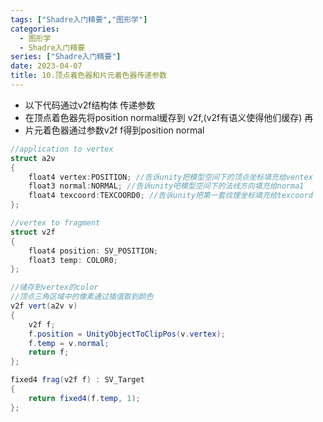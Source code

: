 ```yaml
---
tags: ["Shadre入门精要","图形学"]
categories:
  - 图形学
  - Shadre入门精要
series: ["Shadre入门精要"]
date: 2023-04-07
title: 10.顶点着色器和片元着色器传递参数 
---
```

* 以下代码通过v2f结构体 传递参数
* 在顶点着色器先将position normal缓存到 v2f,(v2f有语义使得他们缓存) 再
* 片元着色器通过参数v2f f得到position normal

```cs
//application to vertex 
struct a2v
{
    float4 vertex:POSITION; //告诉unity把模型空间下的顶点坐标填充给ventex 
    float3 normal:NORMAL; //告诉unity吧模型空间下的法线方向填充给norma1
    float4 texcoord:TEXCOORD0; //告诉unity把第一套纹理坐标填充给texcoord
};

//vertex to fragment
struct v2f
{
    float4 position: SV_POSITION;
    float3 temp: COLOR0;
};

//储存到vertex的color
//顶点三角区域中的像素通过插值取到颜色
v2f vert(a2v v)
{
    v2f f;
    f.position = UnityObjectToClipPos(v.vertex);
    f.temp = v.normal;
    return f;
};

fixed4 frag(v2f f) : SV_Target
{
    return fixed4(f.temp, 1);
};
```
